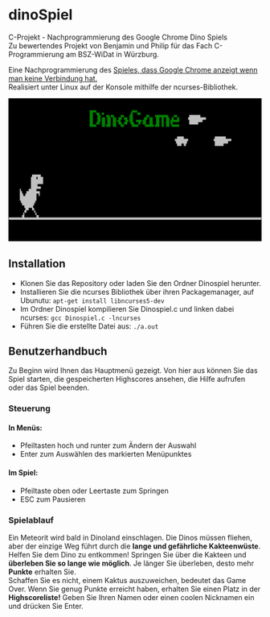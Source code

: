 # dinoSpiel
C-Projekt - Nachprogrammierung des Google Chrome Dino Spiels  
Zu bewertendes Projekt von Benjamin und Philip für das Fach C-Programmierung am BSZ-WiDat in Würzburg.

Eine Nachprogrammierung des [Spieles, dass Google Chrome anzeigt wenn man keine Verbindung hat.](http://apps.thecodepost.org/trex/trex.html)  
Realisiert unter Linux auf der Konsole mithilfe der ncurses-Bibliothek.

![Screenshot dinoSpiel](screenshot.png)

## Installation
- Klonen Sie das Repository oder laden Sie den Ordner Dinospiel herunter.
- Installieren Sie die ncurses Bibliothek über ihren Packagemanager, auf Ubunutu: `apt-get install libncurses5-dev`
- Im Ordner Dinospiel kompilieren Sie Dinospiel.c und linken dabei ncurses: `gcc Dinospiel.c -lncurses`
- Führen Sie die erstellte Datei aus: `./a.out`

## Benutzerhandbuch
Zu Beginn wird Ihnen das Hauptmenü gezeigt. Von hier aus können Sie das Spiel starten, die gespeicherten Highscores ansehen, die Hilfe aufrufen oder das Spiel beenden.

### Steuerung
#### In Menüs:
- Pfeiltasten hoch und runter zum Ändern der Auswahl
- Enter zum Auswählen des markierten Menüpunktes

#### Im Spiel:
- Pfeiltaste oben oder Leertaste zum Springen
- ESC zum Pausieren

### Spielablauf
Ein Meteorit wird bald in Dinoland einschlagen. Die Dinos müssen fliehen, aber der einzige Weg führt durch die __lange und gefährliche Kakteenwüste__.  
Helfen Sie dem Dino zu entkommen! Springen Sie über die Kakteen und __überleben Sie so lange wie möglich__. Je länger Sie überleben, desto mehr __Punkte__ erhalten Sie.  
Schaffen Sie es nicht, einem Kaktus auszuweichen, bedeutet das Game Over. Wenn Sie genug Punkte erreicht haben, erhalten Sie einen Platz in der __Highscoreliste!__ Geben Sie Ihren Namen oder einen coolen Nicknamen ein und drücken Sie Enter.  
